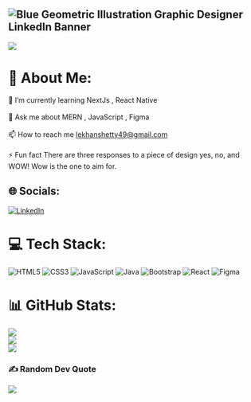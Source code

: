 
![Blue Geometric Illustration Graphic Designer LinkedIn Banner](https://github.com/lekhanShetty15/lekhanShetty15/assets/159422559/92ec5544-106f-4502-b02b-c6dc3f0fe855)
---
[![](https://visitcount.itsvg.in/api?id=lekhanshetty15&icon=0&color=4)](https://visitcount.itsvg.in)

# 💫 About Me:
🌱 I’m currently learning NextJs , React Native<br><br>💬 Ask me about MERN , JavaScript , Figma<br><br>📫 How to reach me lekhanshetty49@gmail.com<br><br>⚡ Fun fact There are three responses to a piece of design yes, no, and WOW! Wow is the one to aim for.


## 🌐 Socials:
[![LinkedIn](https://img.shields.io/badge/LinkedIn-%230077B5.svg?logo=linkedin&logoColor=white)](https://linkedin.com/in/lekhan-shetty-303116165) 

# 💻 Tech Stack:
![HTML5](https://img.shields.io/badge/html5-%23E34F26.svg?style=flat&logo=html5&logoColor=white) ![CSS3](https://img.shields.io/badge/css3-%231572B6.svg?style=flat&logo=css3&logoColor=white) ![JavaScript](https://img.shields.io/badge/javascript-%23323330.svg?style=flat&logo=javascript&logoColor=%23F7DF1E) ![Java](https://img.shields.io/badge/java-%23ED8B00.svg?style=flat&logo=openjdk&logoColor=white) ![Bootstrap](https://img.shields.io/badge/bootstrap-%238511FA.svg?style=flat&logo=bootstrap&logoColor=white) ![React](https://img.shields.io/badge/react-%2320232a.svg?style=flat&logo=react&logoColor=%2361DAFB) ![Figma](https://img.shields.io/badge/figma-%23F24E1E.svg?style=flat&logo=figma&logoColor=white)
# 📊 GitHub Stats:
![](https://github-readme-stats.vercel.app/api?username=lekhanshetty15&theme=radical&hide_border=true&include_all_commits=false&count_private=false)<br/>
![](https://github-readme-streak-stats.herokuapp.com/?user=lekhanshetty15&theme=radical&hide_border=true)<br/>
![](https://github-readme-stats.vercel.app/api/top-langs/?username=lekhanshetty15&theme=radical&hide_border=true&include_all_commits=false&count_private=false&layout=compact)

### ✍️ Random Dev Quote
![](https://quotes-github-readme.vercel.app/api?type=horizontal&theme=radical)



<!-- Proudly created with GPRM ( https://gprm.itsvg.in ) -->
